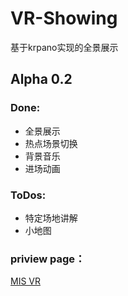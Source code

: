 # VR-Showing
基于krpano实现的全景展示

## Alpha 0.2

### Done:
- 全景展示
- 热点场景切换
- 背景音乐
- 进场动画


### ToDos:
- 特定场地讲解
- 小地图



### priview page： 
[MIS VR](https://reaper622.github.io/VR-Showing/tour.html)